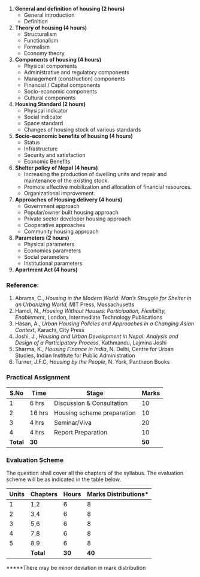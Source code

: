 1. **General and definition of housing (2 hours)**
   * General introduction 
   * Definition
2. **Theory of housing (4 hours)**
   * Structuralism
   * Functionalism
   * Formalism
   * Economy theory
3. **Components of housing (4 hours)**
   * Physical components
   * Administrative and regulatory components
   * Management (construction) components
   * Financial / Capital components
   * Socio-economic components
   * Cultural components
4. **Housing Standard (2 hours)**
   * Physical indicator
   * Social indicator
   * Space standard
   * Changes of housing stock of various standards
5. **Socio-economic benefits of housing (4 hours)**
   * Status
   * Infrastructure
   * Security and satisfaction
   * Economic Benefits
6. **Shelter policy of Nepal (4 hours)**
   * Increasing the production of dwelling units and repair and maintenance of the existing stock.
   * Promote effective mobilization and allocation of financial resources.
   * Organizational improvement.
7. **Approaches of Housing delivery (4 hours)**
   * Government approach
   * Popular/owner built housing approach
   * Private sector developer housing approach
   * Cooperative approaches
   * Community housing approach
8. **Parameters (2 hours)**
   * Physical parameters
   * Economics parameters
   * Social parameters
   * Institutional parameters
9. **Apartment Act (4 hours)**

### **Reference:**

1. Abrams, C., *Housing in the Modern World: Man&rsquo;s Struggle for Shelter in an Urbanizing World,* MIT Press, Massachusetts
2. Hamdi, N., *Housing Without Houses: Participation, Flexibility, Enablement*, London, Intermediate Technology Publications
3. Hasan, A., *Urban Housing Policies and Approaches in a Changing Asian Context*, Karachi, City Press
4. Joshi, J., *Housing and Urban Development in Nepal: Analysis and Design of a Participatory Process*, Kathmandu, Lajmina Joshi
5. Sharma, K., *Housing Finance in India*, N. Delhi, Centre for Urban Studies, Indian Institute for Public Administration
6. Turner, J.F.C, *Housing by the People*, N. York, Pantheon Books

### **Practical Assignment**

| S.No      | Time   | Stage                      | Marks  |
| --------- | ------ | -------------------------- | ------ |
| 1         | 6 hrs  | Discussion & Consultation  | 10     |
| 2         | 16 hrs | Housing scheme preparation | 10     |
| 3         | 4 hrs  | Seminar/Viva               | 20     |
| 4         | 4 hrs  | Report Preparation         | 10     |
| **Total** | **30** |                            | **50** |

### **Evaluation Scheme**

The question shall cover all the chapters of the syllabus. The evaluation scheme will be as indicated in the table below. 

| Units  | Chapters  | Hours  | Marks Distributions* |
| ------ | --------- | ------ | -------------------- |
| 1      | 1,2       | 6      | 8                    |
| 2      | 3,4       | 6      | 8                    |
| 3      | 5,6       | 6      | 8                    |
| 4      | 7,8       | 6      | 8                    |
| 5      | 8,9       | 6      | 8                    |
| &nbsp; | **Total** | **30** | **40**               |

**\***There may be minor deviation in mark distribution


